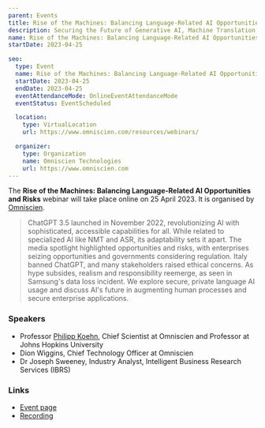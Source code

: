 ```yaml
---
parent: Events
title: Rise of the Machines: Balancing Language-Related AI Opportunities and Risks
description: Securing the Future of Generative AI, Machine Translation, Speech Recognition, NLP and AI Augmented Processes
name: Rise of the Machines: Balancing Language-Related AI Opportunities and Risks
startDate: 2023-04-25

seo:
  type: Event
  name: Rise of the Machines: Balancing Language-Related AI Opportunities and Risks
  startDate: 2023-04-25
  endDate: 2023-04-25
  eventAttendanceMode: OnlineEventAttendanceMode
  eventStatus: EventScheduled

  location:
    type: VirtualLocation
    url: https://www.omniscien.com/resources/webinars/

  organizer:
    type: Organization
    name: Omniscien Technologies
    url: https://www.omniscien.com
---
```


The **Rise of the Machines: Balancing Language-Related AI Opportunities and Risks** webinar will take place online on 25 April 2023.
It is organised by [Omniscien](/companies/companies.md#omniscien-technologies).

> ChatGPT 3.5 launched in November 2022, revolutionizing AI with sophisticated, accessible capabilities for all. While related to specialized AI like NMT and ASR, its adaptability sets it apart. The media spotlight highlighted opportunities and risks, with enterprises seizing opportunities and governments considering regulation. Italy banned ChatGPT, and many stakeholders raised ethical concerns. As hype subsides, realism and responsibility reemerge, as seen in Samsung's data loss incident. We explore secure, private language AI usage and discuss AI's future in augmenting human processes and secure enterprise applications.

### Speakers

- Professor [Philipp Koehn](/people/philipp-koehn.md), Chief Scientist at Omniscien and Professor at Johns Hopkins University
- Dion Wiggins, Chief Technology Officer at Omniscien
- Dr Joseph Sweeney, Industry Analyst, Intelligent Business Research Services (IBRS)


### Links

- [Event page](https://www.omniscien.com/resources/webinars/)
- [Recording](https://www.omniscien.com/resources/webinars/)
